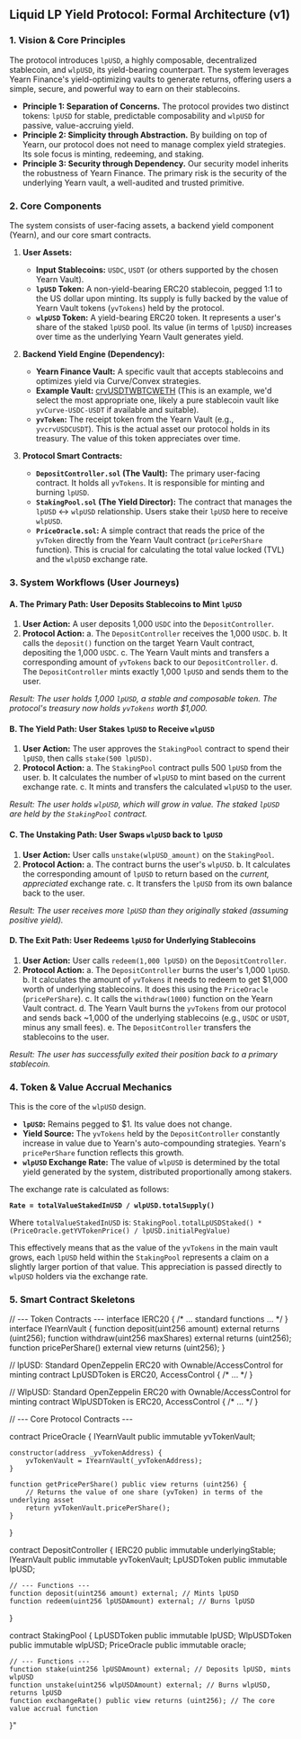 ## Liquid LP Yield Protocol: Formal Architecture (v1)

### 1. Vision & Core Principles

The protocol introduces `lpUSD`, a highly composable, decentralized stablecoin, and `wlpUSD`, its yield-bearing counterpart. The system leverages Yearn Finance's yield-optimizing vaults to generate returns, offering users a simple, secure, and powerful way to earn on their stablecoins.

*   **Principle 1: Separation of Concerns.** The protocol provides two distinct tokens: `lpUSD` for stable, predictable composability and `wlpUSD` for passive, value-accruing yield.
*   **Principle 2: Simplicity through Abstraction.** By building on top of Yearn, our protocol does not need to manage complex yield strategies. Its sole focus is minting, redeeming, and staking.
*   **Principle 3: Security through Dependency.** Our security model inherits the robustness of Yearn Finance. The primary risk is the security of the underlying Yearn vault, a well-audited and trusted primitive.

### 2. Core Components

The system consists of user-facing assets, a backend yield component (Yearn), and our core smart contracts.

1.  **User Assets:**
    *   **Input Stablecoins:** `USDC`, `USDT` (or others supported by the chosen Yearn Vault).
    *   **`lpUSD` Token:** A non-yield-bearing ERC20 stablecoin, pegged 1:1 to the US dollar upon minting. Its supply is fully backed by the value of Yearn Vault tokens (`yvTokens`) held by the protocol.
    *   **`wlpUSD` Token:** A yield-bearing ERC20 token. It represents a user's share of the staked `lpUSD` pool. Its value (in terms of `lpUSD`) increases over time as the underlying Yearn Vault generates yield.

2.  **Backend Yield Engine (Dependency):**
    *   **Yearn Finance Vault:** A specific vault that accepts stablecoins and optimizes yield via Curve/Convex strategies.
    *   **Example Vault:** [crvUSDTWBTCWETH](https://yearn.fi/v2/0x2E224865f3aA4269175a250326442AbBdc596b79) (This is an example, we'd select the most appropriate one, likely a pure stablecoin vault like `yvCurve-USDC-USDT` if available and suitable).
    *   **`yvToken`:** The receipt token from the Yearn Vault (e.g., `yvcrvUSDCUSDT`). This is the actual asset our protocol holds in its treasury. The value of this token appreciates over time.

3.  **Protocol Smart Contracts:**
    *   **`DepositController.sol` (The Vault):** The primary user-facing contract. It holds all `yvTokens`. It is responsible for minting and burning `lpUSD`.
    *   **`StakingPool.sol` (The Yield Director):** The contract that manages the `lpUSD` <-> `wlpUSD` relationship. Users stake their `lpUSD` here to receive `wlpUSD`.
    *   **`PriceOracle.sol`:** A simple contract that reads the price of the `yvToken` directly from the Yearn Vault contract (`pricePerShare` function). This is crucial for calculating the total value locked (TVL) and the `wlpUSD` exchange rate.

### 3. System Workflows (User Journeys)

#### A. The Primary Path: User Deposits Stablecoins to Mint `lpUSD`

1.  **User Action:** A user deposits 1,000 `USDC` into the `DepositController`.
2.  **Protocol Action:**
    a. The `DepositController` receives the 1,000 `USDC`.
    b. It calls the `deposit()` function on the target Yearn Vault contract, depositing the 1,000 `USDC`.
    c. The Yearn Vault mints and transfers a corresponding amount of `yvTokens` back to our `DepositController`.
    d. The `DepositController` mints exactly 1,000 `lpUSD` and sends them to the user.

*Result: The user holds 1,000 `lpUSD`, a stable and composable token. The protocol's treasury now holds `yvTokens` worth $1,000.*

#### B. The Yield Path: User Stakes `lpUSD` to Receive `wlpUSD`

1.  **User Action:** The user approves the `StakingPool` contract to spend their `lpUSD`, then calls `stake(500 lpUSD)`.
2.  **Protocol Action:**
    a. The `StakingPool` contract pulls 500 `lpUSD` from the user.
    b. It calculates the number of `wlpUSD` to mint based on the current exchange rate.
    c. It mints and transfers the calculated `wlpUSD` to the user.

*Result: The user holds `wlpUSD`, which will grow in value. The staked `lpUSD` are held by the `StakingPool` contract.*

#### C. The Unstaking Path: User Swaps `wlpUSD` back to `lpUSD`

1.  **User Action:** User calls `unstake(wlpUSD_amount)` on the `StakingPool`.
2.  **Protocol Action:**
    a. The contract burns the user's `wlpUSD`.
    b. It calculates the corresponding amount of `lpUSD` to return based on the *current, appreciated* exchange rate.
    c. It transfers the `lpUSD` from its own balance back to the user.

*Result: The user receives more `lpUSD` than they originally staked (assuming positive yield).*

#### D. The Exit Path: User Redeems `lpUSD` for Underlying Stablecoins

1.  **User Action:** User calls `redeem(1,000 lpUSD)` on the `DepositController`.
2.  **Protocol Action:**
    a. The `DepositController` burns the user's 1,000 `lpUSD`.
    b. It calculates the amount of `yvTokens` it needs to redeem to get $1,000 worth of underlying stablecoins. It does this using the `PriceOracle` (`pricePerShare`).
    c. It calls the `withdraw(1000)` function on the Yearn Vault contract.
    d. The Yearn Vault burns the `yvTokens` from our protocol and sends back ~1,000 of the underlying stablecoins (e.g., `USDC` or `USDT`, minus any small fees).
    e. The `DepositController` transfers the stablecoins to the user.

*Result: The user has successfully exited their position back to a primary stablecoin.*

### 4. Token & Value Accrual Mechanics

This is the core of the `wlpUSD` design.

*   **`lpUSD`:** Remains pegged to $1. Its value does not change.
*   **Yield Source:** The `yvTokens` held by the `DepositController` constantly increase in value due to Yearn's auto-compounding strategies. Yearn's `pricePerShare` function reflects this growth.
*   **`wlpUSD` Exchange Rate:** The value of `wlpUSD` is determined by the total yield generated by the system, distributed proportionally among stakers.

The exchange rate is calculated as follows:

**`Rate = totalValueStakedInUSD / wlpUSD.totalSupply()`**

Where `totalValueStakedInUSD` is:
`StakingPool.totalLpUSDStaked() * (PriceOracle.getYVTokenPrice() / lpUSD.initialPegValue)`

This effectively means that as the value of the `yvTokens` in the main vault grows, each `lpUSD` held within the `StakingPool` represents a claim on a slightly larger portion of that value. This appreciation is passed directly to `wlpUSD` holders via the exchange rate.

### 5. Smart Contract Skeletons


// --- Token Contracts ---
interface IERC20 { /* ... standard functions ... */ }
interface IYearnVault {
    function deposit(uint256 amount) external returns (uint256);
    function withdraw(uint256 maxShares) external returns (uint256);
    function pricePerShare() external view returns (uint256);
}

// lpUSD: Standard OpenZeppelin ERC20 with Ownable/AccessControl for minting
contract LpUSDToken is ERC20, AccessControl { /* ... */ }

// WlpUSD: Standard OpenZeppelin ERC20 with Ownable/AccessControl for minting
contract WlpUSDToken is ERC20, AccessControl { /* ... */ }


// --- Core Protocol Contracts ---

contract PriceOracle {
    IYearnVault public immutable yvTokenVault;

    constructor(address _yvTokenAddress) {
        yvTokenVault = IYearnVault(_yvTokenAddress);
    }

    function getPricePerShare() public view returns (uint256) {
        // Returns the value of one share (yvToken) in terms of the underlying asset
        return yvTokenVault.pricePerShare();
    }
}

contract DepositController {
    IERC20 public immutable underlyingStable;
    IYearnVault public immutable yvTokenVault;
    LpUSDToken public immutable lpUSD;

    // --- Functions ---
    function deposit(uint256 amount) external; // Mints lpUSD
    function redeem(uint256 lpUSDAmount) external; // Burns lpUSD
}

contract StakingPool {
    LpUSDToken public immutable lpUSD;
    WlpUSDToken public immutable wlpUSD;
    PriceOracle public immutable oracle;

    // --- Functions ---
    function stake(uint256 lpUSDAmount) external; // Deposits lpUSD, mints wlpUSD
    function unstake(uint256 wlpUSDAmount) external; // Burns wlpUSD, returns lpUSD
    function exchangeRate() public view returns (uint256); // The core value accrual function
}"
